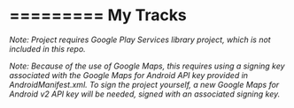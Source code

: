 =========
My Tracks
=========

_Note: Project requires Google Play Services library project, which is not included in this repo._

_Note: Because of the use of Google Maps, this requires using a signing key associated with the Google Maps for Android API key provided in AndroidManifest.xml. To sign the project yourself, a new Google Maps for Android v2 API key will be needed, signed with an associated signing key._
